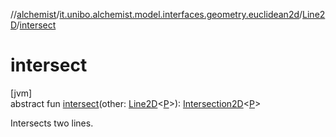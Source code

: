 //[alchemist](../../../index.md)/[it.unibo.alchemist.model.interfaces.geometry.euclidean2d](../index.md)/[Line2D](index.md)/[intersect](intersect.md)

# intersect

[jvm]\
abstract fun [intersect](intersect.md)(other: [Line2D](index.md)<[P](index.md)>): [Intersection2D](../-intersection2-d/index.md)<[P](index.md)>

Intersects two lines.
